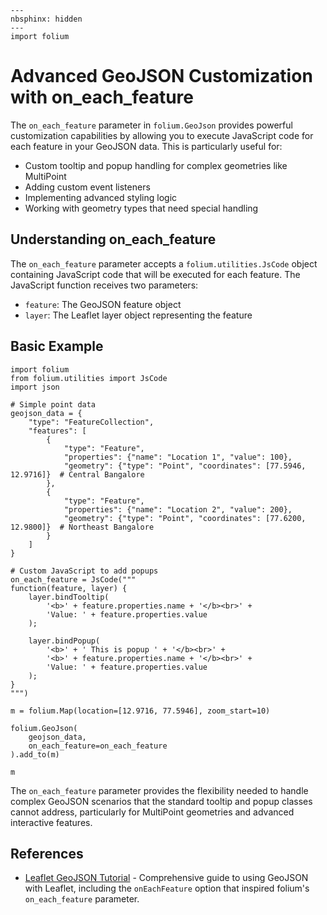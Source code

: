 ```{code-cell} ipython3
---
nbsphinx: hidden
---
import folium
```

# Advanced GeoJSON Customization with on_each_feature

The `on_each_feature` parameter in `folium.GeoJson` provides powerful customization capabilities by allowing you to execute JavaScript code for each feature in your GeoJSON data. This is particularly useful for:

- Custom tooltip and popup handling for complex geometries like MultiPoint
- Adding custom event listeners
- Implementing advanced styling logic
- Working with geometry types that need special handling

## Understanding on_each_feature

The `on_each_feature` parameter accepts a `folium.utilities.JsCode` object containing JavaScript code that will be executed for each feature. The JavaScript function receives two parameters:
- `feature`: The GeoJSON feature object
- `layer`: The Leaflet layer object representing the feature

## Basic Example

```{code-cell} ipython3
import folium
from folium.utilities import JsCode
import json

# Simple point data
geojson_data = {
    "type": "FeatureCollection",
    "features": [
        {
            "type": "Feature",
            "properties": {"name": "Location 1", "value": 100},
            "geometry": {"type": "Point", "coordinates": [77.5946, 12.9716]}  # Central Bangalore
        },
        {
            "type": "Feature",
            "properties": {"name": "Location 2", "value": 200},
            "geometry": {"type": "Point", "coordinates": [77.6200, 12.9800]}  # Northeast Bangalore
        }
    ]
}

# Custom JavaScript to add popups
on_each_feature = JsCode("""
function(feature, layer) {
    layer.bindTooltip(
        '<b>' + feature.properties.name + '</b><br>' +
        'Value: ' + feature.properties.value
    );

    layer.bindPopup(
        '<b>' + ' This is popup ' + '</b><br>' +
        '<b>' + feature.properties.name + '</b><br>' +
        'Value: ' + feature.properties.value
    );
}
""")

m = folium.Map(location=[12.9716, 77.5946], zoom_start=10)

folium.GeoJson(
    geojson_data,
    on_each_feature=on_each_feature
).add_to(m)

m
```

The `on_each_feature` parameter provides the flexibility needed to handle complex GeoJSON scenarios that the standard tooltip and popup classes cannot address, particularly for MultiPoint geometries and advanced interactive features.

## References

- [Leaflet GeoJSON Tutorial](https://leafletjs.com/examples/geojson/) - Comprehensive guide to using GeoJSON with Leaflet, including the `onEachFeature` option that inspired folium's `on_each_feature` parameter.
